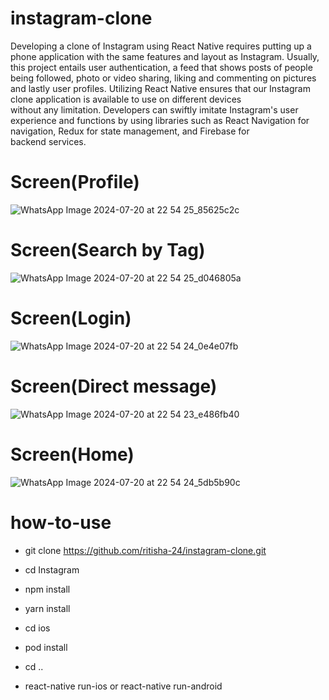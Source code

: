 # instagram-clone
Developing a clone of Instagram using React Native requires putting up a phone application with the same features and layout as Instagram. Usually, this project entails user authentication, a feed that shows posts of people being followed, photo or video sharing, liking and commenting on pictures and lastly user profiles. Utilizing React Native ensures that our Instagram clone application is available to use on different devices without any limitation. Developers can swiftly imitate Instagram's user experience and functions by using libraries such as React Navigation for navigation, Redux for state management, and Firebase for backend services.

# Screen(Profile)
![WhatsApp Image 2024-07-20 at 22 54 25_85625c2c](https://github.com/user-attachments/assets/a6004179-c19d-4d43-900d-1383f5f71136)
# Screen(Search by Tag)
![WhatsApp Image 2024-07-20 at 22 54 25_d046805a](https://github.com/user-attachments/assets/d14fafe5-371d-41f3-8046-e4115540d4c9)
# Screen(Login)
![WhatsApp Image 2024-07-20 at 22 54 24_0e4e07fb](https://github.com/user-attachments/assets/b779ea26-4c33-4b90-a66a-8c7c1934251f)
# Screen(Direct message)
![WhatsApp Image 2024-07-20 at 22 54 23_e486fb40](https://github.com/user-attachments/assets/c97db6a4-d208-4e16-8caf-d0674b3fe21b)
# Screen(Home)
![WhatsApp Image 2024-07-20 at 22 54 24_5db5b90c](https://github.com/user-attachments/assets/f2665871-868d-430a-abbf-93c8b7cc65a6)
# how-to-use
- git clone https://github.com/ritisha-24/instagram-clone.git

- cd Instagram

- npm install

- yarn install

- cd ios

- pod install

- cd ..

- react-native run-ios or react-native run-android

